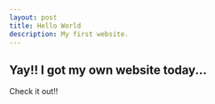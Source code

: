 ```yaml
---
layout: post
title: Hello World
description: My first website.
---
```




## Yay!! I got  my own website today...
Check it out!! 
